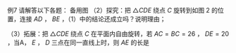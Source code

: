 例7 请解答以下各题： 备用图
（2）探究：把 $\triangle C D E$ 绕点 $C$ 旋转到如图 2 的位置，连接 $A D$ ， $B E$ ，（1）中的结论还成立吗？说明理由；

（3）拓展：把 $\triangle C D E$ 绕点 $C$ 在平面内自由旋转，若 $A C = B C = 2 6$ ， $D E = 2 0$ ，当A， $E$ ， $D$ 三点在同一直线上时，则 $A E$ 的长是
